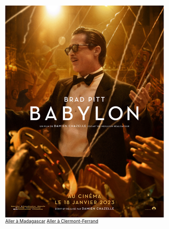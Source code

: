 ![DEPART](./BABYLON.jpg)
[Aller à Madagascar](https://github.com/WildGhost21/AR1/blob/main/Madagascar.md)
[Aller à Clermont-Ferrand](https://github.com/WildGhost21/AR1/blob/main/Clermont_Ferrand.md)
